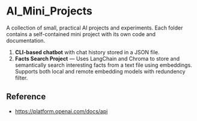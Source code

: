 # AI_Mini_Projects

A collection of small, practical AI projects and experiments. Each folder contains a self-contained mini project with its own code and documentation.

1. **CLI-based chatbot** with chat history stored in a JSON file.
2. **Facts Search Project** — Uses LangChain and Chroma to store and semantically search interesting facts from a text file using embeddings. Supports both local and remote embedding models with redundency filter.

## Reference
- https://platform.openai.com/docs/api